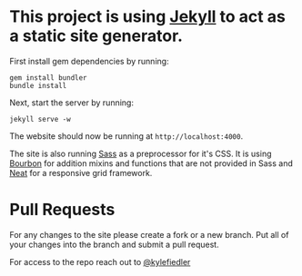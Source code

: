 # This project is using [Jekyll](http://jekyllrb.com/) to act as a static site generator.

First install gem dependencies by running:

```
gem install bundler
bundle install
```

Next, start the server by running:

```
jekyll serve -w
```

The website should now be running at `http://localhost:4000`.

The site is also running [Sass](http://sass-lang.com/) as a preprocessor for it's CSS. It is using
[Bourbon](http://bourbon.io/) for addition mixins and functions that are not
provided in Sass and [Neat](http://neat.bourbon.io/) for a responsive grid framework.

# Pull Requests
For any changes to the site please create a fork or a new branch. Put all of your changes
into the branch and submit a pull request.

For access to the repo reach out to
[@kylefiedler](https://github.com/kylefiedler/)
